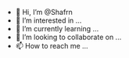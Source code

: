 - 👋 Hi, I’m @Shafrn
- 👀 I’m interested in ...
- 🌱 I’m currently learning ...
- 💞️ I’m looking to collaborate on ...
- 📫 How to reach me ...

<!---
Shafrn/Shafrn is a ✨ special ✨ repository because its `README.md` (this file) appears on your GitHub profile.
You can click the Preview link to take a look at your changes.
---
